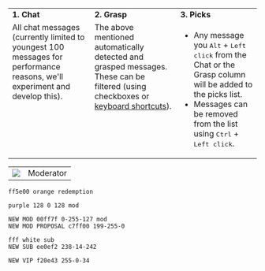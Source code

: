 <table>
    <tr>
        <td><strong>1. Chat</strong></td>
        <td><strong>2. Grasp</strong></td>
        <td><strong>3. Picks</strong></td>
    </tr>
    <tr>
        <td valign="top">All chat messages (currently limited to youngest 100 messages for performance reasons, we'll experiment and develop this).</td>
        <td valign="top">The above mentioned automatically detected and grasped messages. These can be filtered (using checkboxes or <a href="#keyboard-shortcuts">keyboard shortcuts</a>).</td>
        <td valign="top">
            <ul>
                <li>Any message you <kbd>Alt</kbd> + <kbd>Left click</kbd> from the Chat or the Grasp column will be added to the picks list.</li>
                <li>Messages can be removed from the list using <kbd>Ctrl</kbd> + <kbd>Left click</kbd>.</li>
            </ul>
        </td>
    </tr>
</table>

<table>
    <tr>
        <td><img src="https://raw.githubusercontent.com/dialogik-tv/grasp/docs/docs/mod-green.png"></td>
        <td>Moderator</td>
    </tr>
</table>

```
ff5e00 orange redemption

purple 128 0 128 mod

NEW MOD 00ff7f 0-255-127 mod
NEW MOD PROPOSAL c7ff00 199-255-0

fff white sub
NEW SUB ee0ef2 238-14-242

NEW VIP f20e43 255-0-34 
```
